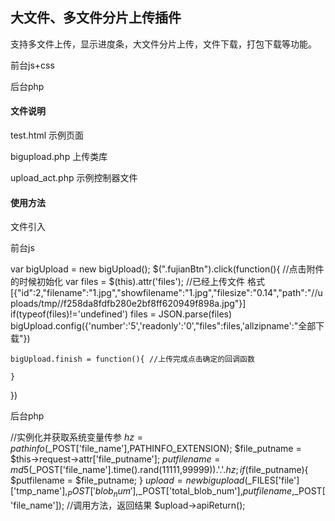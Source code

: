 <h2>大文件、多文件分片上传插件</h2>

支持多文件上传，显示进度条，大文件分片上传，文件下载，打包下载等功能。

前台js+css

后台php

<h4>文件说明</h4>

test.html 示例页面

bigupload.php 上传类库

upload_act.php 示例控制器文件

<h4>使用方法</h4>

文件引入

<link rel="stylesheet" type="text/css" href="bigupload.css"/>
<script type="text/javascript" src="bigupload.js"></script>

前台js

var bigUpload = new bigUpload();
$(".fujianBtn").click(function(){ //点击附件的时候初始化
	var files = $(this).attr('files'); //已经上传文件 格式 [{"id":2,"filename":"1.jpg","showfilename":"1.jpg","filesize":"0.14","path":"//uploads/tmp//f258da8fdfb280e2bf8ff620949f898a.jpg"}]
	if(typeof(files)!='undefined')
	files = JSON.parse(files)
	bigUpload.config({'number':'5','readonly':'0',"files":files,'allzipname':"全部下载"})
	
	bigUpload.finish = function(){ //上传完成点击确定的回调函数

	}
})

后台php

//实例化并获取系统变量传参
		$hz = pathinfo($_POST['file_name'],PATHINFO_EXTENSION);
		$file_putname = $this->request->attr['file_putname'];
		$putfilename = md5($_POST['file_name'].time().rand(11111,99999)).'.'.$hz;
		if($file_putname){
			$putfilename = $file_putname;
		}
		$upload = new bigupload($_FILES['file']['tmp_name'],$_POST['blob_num'],$_POST['total_blob_num'],$putfilename,$_POST['file_name']);
		//调用方法，返回结果
		$upload->apiReturn();
